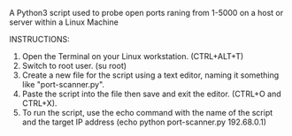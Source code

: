 A Python3 script used to probe open ports raning from 1-5000 on a host or server within a Linux Machine 

INSTRUCTIONS: 
1. Open the Terminal on your Linux workstation. (CTRL+ALT+T)
2. Switch to root user. (su root)
3. Create a new file for the script using a text editor, naming it something like "port-scanner.py".
4. Paste the script into the file then save and exit the editor. (CTRL+O and CTRL+X).
5. To run the script, use the echo command with the name of the script and the target IP address (echo python port-scanner.py 192.68.0.1)
